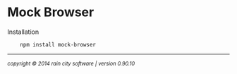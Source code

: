 Mock Browser
===

Installation

~~~
    npm install mock-browser
~~~

- - -
<p><small><em>copyright © 2014 rain city software | version 0.90.10</em></small></p>
